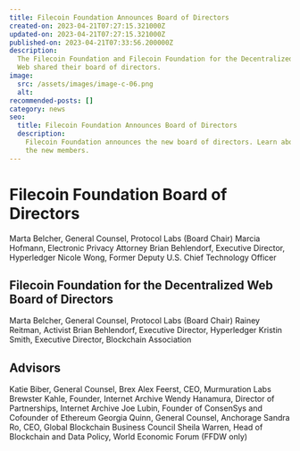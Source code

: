 ```yaml
---
title: Filecoin Foundation Announces Board of Directors
created-on: 2023-04-21T07:27:15.321000Z
updated-on: 2023-04-21T07:27:15.321000Z
published-on: 2023-04-21T07:33:56.200000Z
description:
  The Filecoin Foundation and Filecoin Foundation for the Decentralized
  Web shared their board of directors.
image:
  src: /assets/images/image-c-06.png
  alt:
recommended-posts: []
category: news
seo:
  title: Filecoin Foundation Announces Board of Directors
  description:
    Filecoin Foundation announces the new board of directors. Learn about
    the new members.
---
```


# Filecoin Foundation Board of Directors

Marta Belcher, General Counsel, Protocol Labs (Board Chair)
Marcia Hofmann, Electronic Privacy Attorney
Brian Behlendorf, Executive Director, Hyperledger
Nicole Wong, Former Deputy U.S. Chief Technology Officer

## Filecoin Foundation for the Decentralized Web Board of Directors

Marta Belcher, General Counsel, Protocol Labs (Board Chair)
Rainey Reitman, Activist
Brian Behlendorf, Executive Director, Hyperledger
Kristin Smith, Executive Director, Blockchain Association

## Advisors

Katie Biber, General Counsel, Brex
Alex Feerst, CEO, Murmuration Labs
Brewster Kahle, Founder, Internet Archive
Wendy Hanamura, Director of Partnerships, Internet Archive
Joe Lubin, Founder of ConsenSys and Cofounder of Ethereum
Georgia Quinn, General Counsel, Anchorage
Sandra Ro, CEO, Global Blockchain Business Council
Sheila Warren, Head of Blockchain and Data Policy, World Economic Forum (FFDW only)
